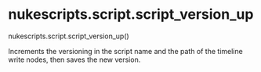# nukescripts.script.script_version_up
nukescripts.script.script_version_up()

Increments the versioning in the script name and the path of the timeline write nodes, then saves the new version.